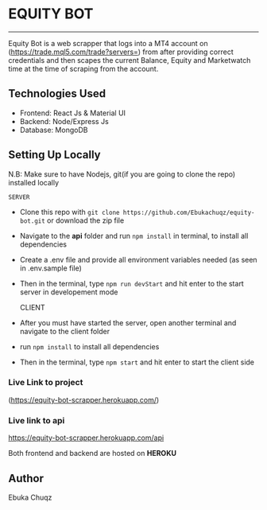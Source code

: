 # EQUITY BOT

---

Equity Bot is a web scrapper that logs into a MT4 account on (https://trade.mql5.com/trade?servers=) from after providing correct credentials and then scapes the current Balance, Equity and Marketwatch time at the time of scraping from the account.

## Technologies Used

- Frontend: React Js & Material UI
- Backend: Node/Express Js
- Database: MongoDB

## Setting Up Locally

N.B: Make sure to have Nodejs, git(if you are going to clone the repo) installed locally

    SERVER

- Clone this repo with `git clone https://github.com/Ebukachuqz/equity-bot.git` or download the zip file
- Navigate to the **api** folder and run `npm install` in terminal, to install all dependencies
- Create a .env file and provide all environment variables needed (as seen in .env.sample file)
- Then in the terminal, type `npm run devStart` and hit enter to the start server in developement mode

  CLIENT

- After you must have started the server, open another terminal and navigate to the client folder
- run `npm install` to install all dependencies
- Then in the terminal, type `npm start` and hit enter to start the client side

### Live Link to project 
(https://equity-bot-scrapper.herokuapp.com/)

### Live link to api
https://equity-bot-scrapper.herokuapp.com/api

Both frontend and backend are hosted on **HEROKU**

## Author

Ebuka Chuqz
